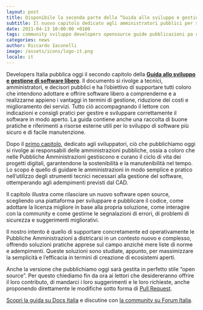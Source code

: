 ```yaml
---
layout: post
title: Disponibile la seconda parte della “Guida allo sviluppo e gestione di software libero”
subtitle: Il nuovo capitolo dedicato agli amministratori pubblici per supportarli nella gestione e nel mantenimento di soluzioni open source
date: 2021-04-13 10:00:00 +0100
tags: community sviluppo developers opensource guide pubblicazioni pa contenuto
categories: news
author: Riccardo Iaconelli
image: /assets/icons/logo-it.png
locale: it
---
```


Developers Italia pubblica oggi il secondo capitolo della [**Guida allo sviluppo e gestione di software libero**](https://docs.italia.it/italia/developers-italia/guida-sviluppo-gestione-software-libero/it/stabile/index.html). Il documento si rivolge a tecnici, amministratori, e decisori pubblici e ha l’obiettivo di supportare tutti coloro che intendono adottare e offrire software libero a comprenderne e a realizzarne appieno i vantaggi in termini di gestione, riduzione dei costi e miglioramento dei servizi. Tutto ciò accompagnando il lettore con indicazioni e consigli pratici per gestire e sviluppare correttamente il software in modo aperto. La guida contiene anche una raccolta di buone pratiche e riferimenti a risorse esterne utili per lo sviluppo di software più sicuro e di facile manutenzione.

Dopo il [primo capitolo](https://docs.italia.it/italia/developers-italia/guida-sviluppo-gestione-software-libero/it/stabile/sviluppatori.html), dedicato agli sviluppatori, ciò che pubblichiamo oggi si rivolge ai responsabili delle amministrazioni pubbliche, ossia a coloro che nelle Pubbliche Amministrazioni gestiscono e curano il ciclo di vita dei progetti digitali, garantendone la sostenibilità e la manutenibilità nel tempo. Lo scopo è quello di guidare le amministrazioni in modo semplice e pratico nell’utilizzo degli strumenti tecnici necessari alla gestione del software, ottemperando agli adempimenti previsti dal CAD.

Il capitolo illustra come rilasciare un nuovo software open source, scegliendo una piattaforma per sviluppare e pubblicare il codice, come adottare la licenza migliore in base alla propria soluzione, come interagire con la community e come gestirne le segnalazioni di errori, di problemi di sicurezza e suggerimenti migliorativi.

Il nostro intento è quello di supportare concretamente ed operativamente le Pubbliche Amministrazioni a districarsi in un contesto nuovo e complesso, offrendo soluzioni pratiche apprese sul campo anziché mere liste di norme e adempimenti. Queste soluzioni sono studiate, appunto, per massimizzare la semplicità e l’efficacia in termini di creazione di ecosistemi aperti.

Anche la versione che pubblichiamo oggi sarà gestita in perfetto stile “open source”. Per questo chiediamo fin da ora ai lettori che desidereranno offrire il loro contributo, di mandarci i loro suggerimenti e le loro richieste, anche proponendo direttamente le modifiche sotto forma di [Pull Request](https://github.com/italia/guida-sviluppo-gestione-software-libero).

[Scopri la guida su Docs Italia](https://docs.italia.it/italia/developers-italia/guida-sviluppo-gestione-software-libero/it/stabile/index.html) e discutine con [la community su Forum Italia](https://forum.italia.it/c/software-open-source-per-la-pa/49).
